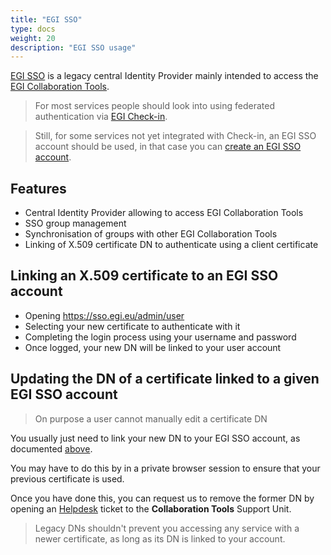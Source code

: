 ```yaml
---
title: "EGI SSO"
type: docs
weight: 20
description: "EGI SSO usage"
---
```


[EGI SSO](https://sso.egi.eu) is a legacy central Identity Provider mainly
intended to access the [EGI Collaboration Tools](../../collaboration-tools).

> For most services people should look into using federated authentication via
> [EGI Check-in](../../../users/aai/check-in).

> Still, for some services not yet integrated with Check-in, an EGI SSO account
> should be used, in that case you can
> [create an EGI SSO account](https://sso.egi.eu/admin/email).

## Features

- Central Identity Provider allowing to access EGI Collaboration Tools
- SSO group management
- Synchronisation of groups with other EGI Collaboration Tools
- Linking of X.509 certificate DN to authenticate using a client certificate

## Linking an X.509 certificate to an EGI SSO account

- Opening https://sso.egi.eu/admin/user
- Selecting your new certificate to authenticate with it
- Completing the login process using your username and password
- Once logged, your new DN will be linked to your user account

## Updating the DN of a certificate linked to a given EGI SSO account

> On purpose a user cannot manually edit a certificate DN

You usually just need to link your new DN to your EGI SSO account, as documented
[above](#linking-an-x509-certificate-to-an-egi-sso-account).

You may have to do this by in a private browser session to ensure that your
previous certificate is used.

Once you have done this, you can request us to remove the former DN by opening
an [Helpdesk](../../helpdesk) ticket to the **Collaboration Tools** Support
Unit.

> Legacy DNs shouldn't prevent you accessing any service with a newer
> certificate, as long as its DN is linked to your account.

